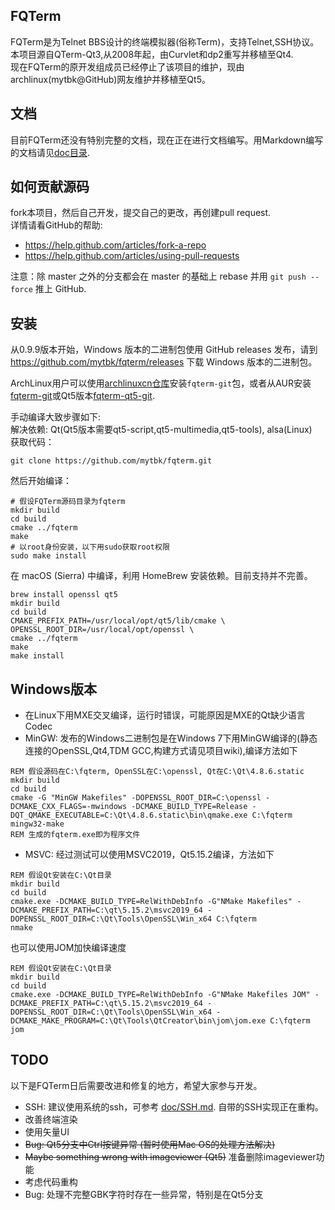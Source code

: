 ## FQTerm
FQTerm是为Telnet BBS设计的终端模拟器(俗称Term)，支持Telnet,SSH协议。    
本项目源自QTerm-Qt3,从2008年起，由Curvlet和dp2重写并移植至Qt4.    
现在FQTerm的原开发组成员已经停止了该项目的维护，现由archlinux(mytbk@GitHub)网友维护并移植至Qt5。    

## 文档
目前FQTerm还没有特别完整的文档，现在正在进行文档编写。用Markdown编写的文档请见[doc目录](doc/).

## 如何贡献源码
fork本项目，然后自己开发，提交自己的更改，再创建pull request.    
详情请看GitHub的帮助:
- https://help.github.com/articles/fork-a-repo
- https://help.github.com/articles/using-pull-requests

注意：除 master 之外的分支都会在 master 的基础上 rebase 并用 ``git push --force`` 推上 GitHub.

## 安装

从0.9.9版本开始，Windows 版本的二进制包使用 GitHub releases 发布，请到 https://github.com/mytbk/fqterm/releases 下载 Windows 版本的二进制包。

ArchLinux用户可以使用[archlinuxcn仓库](https://wiki.archlinux.org/index.php/Unofficial_user_repositories#archlinuxcn)安装``fqterm-git``包，或者从AUR安装[fqterm-git](https://aur.archlinux.org/packages/fqterm-git/)或Qt5版本[fqterm-qt5-git](https://aur.archlinux.org/packages/fqterm-qt5-git/).

手动编译大致步骤如下:    
解决依赖: Qt(Qt5版本需要qt5-script,qt5-multimedia,qt5-tools), alsa(Linux)    
获取代码：      
```
git clone https://github.com/mytbk/fqterm.git
```

然后开始编译：      

```
# 假设FQTerm源码目录为fqterm
mkdir build
cd build
cmake ../fqterm
make
# 以root身份安装，以下用sudo获取root权限
sudo make install
```

在 macOS (Sierra) 中编译，利用 HomeBrew 安装依赖。目前支持并不完善。
```shell
brew install openssl qt5
mkdir build
cd build
CMAKE_PREFIX_PATH=/usr/local/opt/qt5/lib/cmake \
OPENSSL_ROOT_DIR=/usr/local/opt/openssl \
cmake ../fqterm
make
make install
```

## Windows版本
- 在Linux下用MXE交叉编译，运行时错误，可能原因是MXE的Qt缺少语言Codec
- MinGW: 发布的Windows二进制包是在Windows 7下用MinGW编译的(静态连接的OpenSSL,Qt4,TDM GCC,构建方式请见项目wiki),编译方法如下  
```
REM 假设源码在C:\fqterm, OpenSSL在C:\openssl, Qt在C:\Qt\4.8.6.static
mkdir build
cd build
cmake -G "MinGW Makefiles" -DOPENSSL_ROOT_DIR=C:\openssl -DCMAKE_CXX_FLAGS=-mwindows -DCMAKE_BUILD_TYPE=Release -DQT_QMAKE_EXECUTABLE=C:\Qt\4.8.6.static\bin\qmake.exe C:\fqterm
mingw32-make
REM 生成的fqterm.exe即为程序文件
```
- MSVC: 经过测试可以使用MSVC2019，Qt5.15.2编译，方法如下
```
REM 假设Qt安装在C:\Qt目录
mkdir build
cd build
cmake.exe -DCMAKE_BUILD_TYPE=RelWithDebInfo -G"NMake Makefiles" -DCMAKE_PREFIX_PATH=C:\qt\5.15.2\msvc2019_64 -DOPENSSL_ROOT_DIR=C:\Qt\Tools\OpenSSL\Win_x64 C:\fqterm
nmake
```

也可以使用JOM加快编译速度

```
REM 假设Qt安装在C:\Qt目录
mkdir build
cd build
cmake.exe -DCMAKE_BUILD_TYPE=RelWithDebInfo -G"NMake Makefiles JOM" -DCMAKE_PREFIX_PATH=C:\qt\5.15.2\msvc2019_64 -DOPENSSL_ROOT_DIR=C:\Qt\Tools\OpenSSL\Win_x64 -DCMAKE_MAKE_PROGRAM=C:\Qt\Tools\QtCreator\bin\jom\jom.exe C:\fqterm
jom
```

## TODO
以下是FQTerm日后需要改进和修复的地方，希望大家参与开发。
- SSH: 建议使用系统的ssh，可参考 [doc/SSH.md](doc/SSH.md). 自带的SSH实现正在重构。
- 改善终端渲染
- 使用矢量UI
- ~~Bug: Qt5分支中Ctrl按键异常 (暂时使用Mac OS的处理方法解决)~~
- ~~Maybe something wrong with imageviewer (Qt5)~~ 准备删除imageviewer功能
- 考虑代码重构
- Bug: 处理不完整GBK字符时存在一些异常，特别是在Qt5分支

